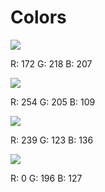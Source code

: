 # Colors

![](https://cldup.com/FVARJ6EhWF.png)

R: 172 G: 218 B: 207

![](https://cldup.com/_v4VwyDq6x.png)

R: 254 G: 205 B: 109

![](https://cldup.com/riZ4EIAYrn.png)

R: 239 G: 123 B: 136

![](https://cldup.com/C8ac2UParb.png)

R: 0 G: 196 B: 127
